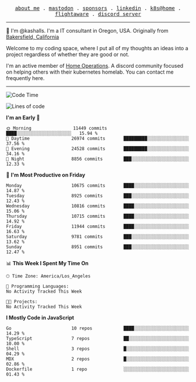 <p align="center">
  <samp>
    <a href="https://jordanjones.org/">about me</a> .
    <a rel="me" href="https://mastodon.social/@kashall">mastodon</a> .
    <a href="https://github.com/sponsors/kashalls">sponsors</a> .
    <a href="https://linkedin.com/in/jordpjones">linkedin</a> .
    <a href="https://github.com/kashalls/home-cluster">k8s@home</a> .
    <a href="https://flightaware.com/adsb/stats/user/kashalls">flightaware</a> .
    <a href="https://discord.gg/V2WrCfqba9">discord server</a>
  </samp>
</p>

----------------------------------------------------------------

:wave: I'm @kashalls. I'm a IT consultant in Oregon, USA. Originally from [Bakersfield, California](https://maps.app.goo.gl/QQMtywTWghpXB6Tu6)

Welcome to my coding space, where I put all of my thoughts an ideas into a project regardless of whether they are good or not.

I'm an active member of [Home Operations](https://discord.gg/home-operations). A discord community focused on helping others with their kubernetes homelab. You can contact me frequently here.

----------------------------------------------------------------
<!--START_SECTION:waka-->
![Code Time](http://img.shields.io/badge/Code%20Time-2%2C286%20hrs%2046%20mins-blue)

![Lines of code](https://img.shields.io/badge/From%20Hello%20World%20I%27ve%20Written-11.0%20million%20lines%20of%20code-blue)

**I'm an Early 🐤** 

```text
🌞 Morning                11449 commits       ████░░░░░░░░░░░░░░░░░░░░░   15.94 % 
🌆 Daytime                26974 commits       █████████░░░░░░░░░░░░░░░░   37.56 % 
🌃 Evening                24528 commits       █████████░░░░░░░░░░░░░░░░   34.16 % 
🌙 Night                  8856 commits        ███░░░░░░░░░░░░░░░░░░░░░░   12.33 % 
```
📅 **I'm Most Productive on Friday** 

```text
Monday                   10675 commits       ████░░░░░░░░░░░░░░░░░░░░░   14.87 % 
Tuesday                  8925 commits        ███░░░░░░░░░░░░░░░░░░░░░░   12.43 % 
Wednesday                10816 commits       ████░░░░░░░░░░░░░░░░░░░░░   15.06 % 
Thursday                 10715 commits       ████░░░░░░░░░░░░░░░░░░░░░   14.92 % 
Friday                   11944 commits       ████░░░░░░░░░░░░░░░░░░░░░   16.63 % 
Saturday                 9781 commits        ███░░░░░░░░░░░░░░░░░░░░░░   13.62 % 
Sunday                   8951 commits        ███░░░░░░░░░░░░░░░░░░░░░░   12.47 % 
```


📊 **This Week I Spent My Time On** 

```text
🕑︎ Time Zone: America/Los_Angeles

💬 Programming Languages: 
No Activity Tracked This Week

🐱‍💻 Projects: 
No Activity Tracked This Week
```

**I Mostly Code in JavaScript** 

```text
Go                       10 repos            ████░░░░░░░░░░░░░░░░░░░░░   14.29 % 
TypeScript               7 repos             ██░░░░░░░░░░░░░░░░░░░░░░░   10.00 % 
Shell                    3 repos             █░░░░░░░░░░░░░░░░░░░░░░░░   04.29 % 
MDX                      2 repos             █░░░░░░░░░░░░░░░░░░░░░░░░   02.86 % 
Dockerfile               1 repo              ░░░░░░░░░░░░░░░░░░░░░░░░░   01.43 % 
```




<!--END_SECTION:waka-->